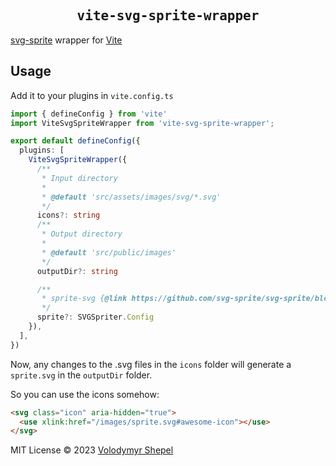 <h2 align='center'><samp>vite-svg-sprite-wrapper</samp></h2>

[svg-sprite](https://github.com/svg-sprite/svg-sprite/) wrapper for [Vite](https://github.com/vitejs/vite) 

## Usage

Add it to your plugins in `vite.config.ts`

```ts
import { defineConfig } from 'vite'
import ViteSvgSpriteWrapper from 'vite-svg-sprite-wrapper';

export default defineConfig({
  plugins: [
    ViteSvgSpriteWrapper({
      /**
       * Input directory
       *
       * @default 'src/assets/images/svg/*.svg'
       */
      icons?: string
      /**
       * Output directory
       *
       * @default 'src/public/images'
       */
      outputDir?: string

      /**
       * sprite-svg {@link https://github.com/svg-sprite/svg-sprite/blob/main/docs/configuration.md#sprite-svg-options|options}
       */
      sprite?: SVGSpriter.Config
    }),
  ],
})
```

Now, any changes to the .svg files in the `icons` folder will generate a `sprite.svg` in the `outputDir` folder.

So you can use the icons somehow:

```html
<svg class="icon" aria-hidden="true">
  <use xlink:href="/images/sprite.svg#awesome-icon"></use>
</svg>
```

MIT License © 2023 [Volodymyr Shepel](https://github.com/vshepel)
